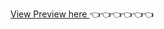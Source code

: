<a href="https://moroundiya.github.io/Phrase-Generator/phrase%20generator.html"> View Preview here </a> 👈👈👈👈👈👈
